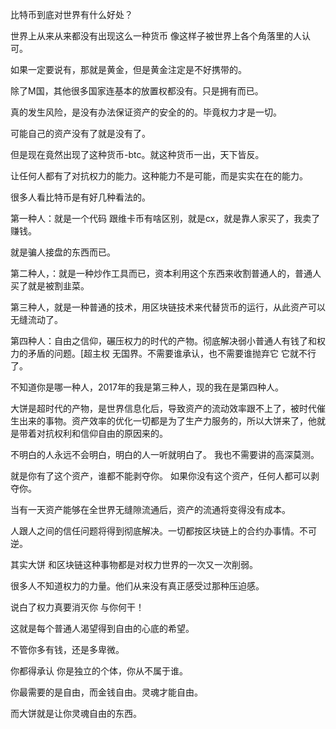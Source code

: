 比特币到底对世界有什么好处？

世界上从来从来都没有出现这么一种货币 像这样子被世界上各个角落里的人认可。

如果一定要说有，那就是黄金，但是黄金注定是不好携带的。

除了M国，其他很多国家连基本的放置权都没有。只是拥有而已。

真的发生风险，是没有办法保证资产的安全的的。毕竟权力才是一切。

可能自己的资产没有了就是没有了。

但是现在竟然出现了这种货币-btc。就这种货币一出，天下皆反。

让任何人都有了对抗权力的能力。这种能力不是可能，而是实实在在的能力。

很多人看比特币是有好几种看法的。

第一种人：就是一个代码 跟维卡币有啥区别，就是cx，就是靠人家买了，我卖了赚钱。

就是骗人接盘的东西而已。

第二种人，：就是一种炒作工具而已，资本利用这个东西来收割普通人的，普通人买了就是被割韭菜。

第三种人，就是一种普通的技术，用区块链技术来代替货币的运行，从此资产可以无缝流动了。

第四种人：自由之信仰，碾压权力的时代的产物。彻底解决弱小普通人有钱了和权力的矛盾的问题。[超主权 无国界。不需要谁承认，也不需要谁抛弃它 它就不行了。

不知道你是哪一种人，2017年的我是第三种人，现的我在是第四种人。

大饼是超时代的产物，是世界信息化后，导致资产的流动效率跟不上了，被时代催生出来的事物。资产效率的优化一切都是为了生产力服务的，所以大饼来了，他就 是带着对抗权利和信仰自由的原因来的。

不明白的人永远不会明白，明白的人一听就明白了。 我也不需要讲的高深莫测。

就是你有了这个资产，谁都不能剥夺你。 如果你没有这个资产，任何人都可以剥夺你。

当有一天资产能够在全世界无缝隙流通后，资产的流通将变得没有成本。

人跟人之间的信任问题将得到彻底解决。一切都按区块链上的合约办事情。不可逆。

其实大饼 和区块链这种事物都是对权力世界的一次又一次削弱。

很多人不知道权力的力量。他们从来没有真正感受过那种压迫感。

说白了权力真要消灭你 与你何干！

这就是每个普通人渴望得到自由的心底的希望。

不管你多有钱，还是多卑微。

你都得承认 你是独立的个体，你从不属于谁。

你最需要的是自由，而金钱自由。灵魂才能自由。

而大饼就是让你灵魂自由的东西。
